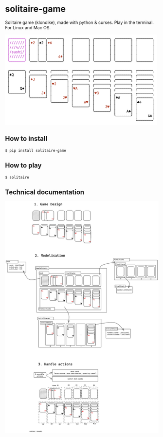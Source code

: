 # solitaire-game

Solitaire game (klondike), made with python & curses. Play in the terminal. For Linux and Mac OS.


![](doc/screenshot.png)

## How to install

```shell
$ pip install solitaire-game
```

## How to play

```shell
$ solitaire
```

## Technical documentation

![](doc/doc_game.png)
